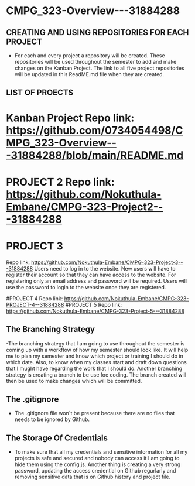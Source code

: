 # CMPG_323-Overview---31884288

## CREATING AND USING REPOSITORIES FOR EACH PROJECT
- For each and every project a repository will be created. These repositories will be used throughout the semester to add and make changes on the Kanban Project. The link to all five project repositories will be updated in this ReadME.md file when they are created.

## LIST OF PROECTS
# Kanban Project Repo link: https://github.com/0734054498/CMPG_323-Overview---31884288/blob/main/README.md
# PROJECT 2 Repo link: https://github.com/Nokuthula-Embane/CMPG-323-Project2---31884288 
# PROJECT 3 
Repo link: https://github.com/Nokuthula-Embane/CMPG-323-Project-3---31884288
Users need to log in to the website. New users will have to register their account so that they can have access to the website. For registering only an email address and password will be required. Users will use the password to login to the website once they are registered.

#PROJECT 4 Repo link: https://github.com/Nokuthula-Embane/CMPG-323-PROJECT-4--31884288
#PROJECT 5 Repo link: https://github.com/Nokuthula-Embane/CMPG-323-Project-5---31884288

## The Branching Strategy
-The branching strategy that I am going to use throughout the semester is coming up with a workflow of how my semester should look like. It will help me to plan my semester and know which project or training I should do in which date. Also, to know when my classes start and draft down questions that I mught have regarding the work that I should do. Another branching strategy is creating a branch to be use foe coding. The branch created will then be used to make changes which will be committed.

## The .gitignore
- The .gitignore file won`t be present because there are no files that needs to be ignored by Github.

## The Storage Of Credentials
- To make sure that all my credentials and sensitive information for all my projects is safe and secured and nobody can access it I am going to hide them using the config.js. Another thing is creating a very strong password, updating the access credential on Github regurlarly and removing sensitive data that is on Github history and project file.


